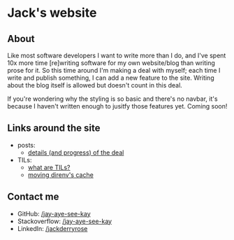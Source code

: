# Jack's website

## About

Like most software developers I want to write more than I do, and I've spent 10x more time [re]writing software for my own website/blog than writing prose for it. So this time around I'm making a deal with myself; each time I write and publish something, I can add a new feature to the site. Writing about the blog itself is allowed but doesn't count in this deal.

If you're wondering why the styling is so basic and there's no navbar, it's because I haven't written enough to jusitfy those features yet. Coming soon!

## Links around the site

- posts:
  - [details (and progress) of the deal](/posts/the-deal)
- TILs:
  - [what are TILs?](/til)
  - [moving direnv's cache](/til/moving-direnvs-cache)

## Contact me

- GitHub: [/jay-aye-see-kay](https://github.com/jay-aye-see-kay)
- Stackoverflow: [/jay-aye-see-kay](https://stackoverflow.com/users/7164888/jay-aye-see-kay)
- LinkedIn: [/jackderryrose](https://linkedin.com/in/jackderryrose)

